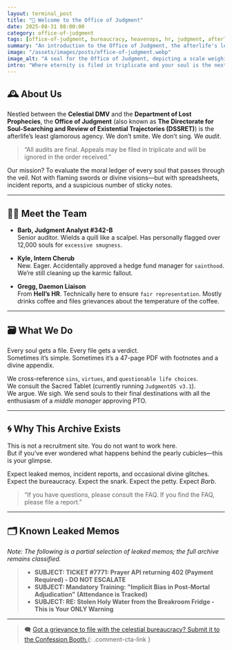 ```yaml
---
layout: terminal_post
title: "📎 Welcome to the Office of Judgment"
date: 2025-08-31 08:00:00
category: office-of-judgment
tags: [office-of-judgment, bureaucracy, heavenops, hr, judgment, afterlife, barb, kyle, gregg]
summary: "An introduction to the Office of Judgment, the afterlife's least glamorous celestial agency, where souls are audited with spreadsheets and sticky notes."
image: "/assets/images/posts/office-of-judgment.webp"
image_alt: "A seal for the Office of Judgment, depicting a scale weighing a soul against a clipboard."
intro: "Where eternity is filed in triplicate and your soul is the next ticket in the queue."
---
```


## 🕰️ About Us  
Nestled between the **Celestial DMV** and the **Department of Lost Prophecies**, the **Office of Judgment** (also known as **The Directorate for Soul-Searching and Review of Existential Trajectories (DSSRET)**) is the afterlife’s least glamorous agency. We don’t smite. We don’t sing. We *audit*.

> “All audits are final. Appeals may be filed in triplicate and will be ignored in the order received.”

Our mission? To evaluate the moral ledger of every soul that passes through the veil. Not with flaming swords or divine visions—but with spreadsheets, incident reports, and a suspicious number of sticky notes.

---

## 🧑‍💼 Meet the Team  
- **Barb, Judgment Analyst #342-B**  
  Senior auditor. Wields a quill like a scalpel. Has personally flagged over 12,000 souls for `excessive smugness`.

- **Kyle, Intern Cherub**  
  New. Eager. Accidentally approved a hedge fund manager for `sainthood`. We’re still cleaning up the karmic fallout.

- **Gregg, Daemon Liaison**  
  From **Hell’s HR**. Technically here to ensure `fair representation`. Mostly drinks coffee and files grievances about the temperature of the coffee.

---

## 🗃️ What We Do  
Every soul gets a file. Every file gets a verdict.  
Sometimes it’s simple. Sometimes it’s a 47-page PDF with footnotes and a divine appendix.

We cross-reference `sins`, `virtues`, and `questionable life choices`.    
We consult the Sacred Tablet (currently running `JudgmentOS v3.1`).   
We argue. We sigh. We send souls to their final destinations with all the enthusiasm of a *middle manager* approving PTO.

---

## 🌀 Why This Archive Exists  
This is not a recruitment site. You do not want to work here.  
But if you’ve ever wondered what happens behind the pearly cubicles—this is your glimpse.

Expect leaked memos, incident reports, and occasional divine glitches.  
Expect the bureaucracy. Expect the snark. Expect the petty. Expect *Barb*.


> “If you have questions, please consult the FAQ. If you find the FAQ, please file a report.”   

---

## 🗂️ Known Leaked Memos
*Note: The following is a partial selection of leaked memos; the full archive remains classified.*

> - **SUBJECT: TICKET #7771: Prayer API returning 402 (Payment Required) - DO NOT ESCALATE**
> - **SUBJECT: Mandatory Training: "Implicit Bias in Post-Mortal Adjudication" (Attendance is Tracked)**
> - **SUBJECT: RE: Stolen Holy Water from the Breakroom Fridge - This is Your ONLY Warning**

---


> 🗨️ [Got a grievance to file with the celestial bureaucracy? Submit it to the Confession Booth.](#confessions){: .comment-cta-link }


